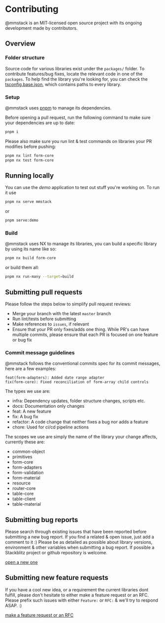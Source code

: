 # Contributing

@mmstack is an MIT-licensed open source project with its ongoing development made by contributors.

## Overview

### Folder structure

Source code for various libraries exist under the `packages/` folder. To contribute features/bug fixes, locate the relevant code in one of the `packages`. To help find the library you're looking for, you can check the [tsconfig.base.json](https://github.com/mihajm/mmstack/blob/master/tsconfig.base.json), which contains paths to every library.

### Setup

@mmstack uses [pnpm](https://pnpm.io/) to manage its dependencies.

Before opening a pull request, run the following command to make sure your dependencies are up to date:

```bash
pnpm i
```

Please also make sure you run lint & test commands on libraries your PR modifies before pushing:

```bash
pnpm nx lint form-core
pnpm nx test form-core
```

## Running locally

You can use the _demo_ application to test out stuff you're working on. To run it use

```bash
pnpm nx serve mmstack
```

or

```bash
pnpm serve:demo
```

### Build

@mmstack uses NX to manage its libraries, you can build a specific library by using its name like so:

```bash
pnpm nx build form-core
```

or build them all:

```bash
pnpm nx run-many --target=build
```

## Submitting pull requests

Please follow the steps below to simplify pull request reviews:

- Merge your branch with the latest `master` branch
- Run lint/tests before submitting
- Make references to `issues`, if relevant
- Ensure that your PR only fixes/adds one thing. While PR's can have multiple commits, please ensure that each PR is focused on one feature or bug fix

### Commit message guidelines

@mmstack follows the conventional commits spec for its commit messages, here are a few examples:

```
feat(form-adapters): Added date range adapter
fix(form-core): Fixed reconciliation of form-array child controls
```

The types we use are:

- infra: Dependency updates, folder structure changes, scripts etc.
- docs: Documentation only changes
- feat: A new feature
- fix: A bug fix
- refactor: A code change that neither fixes a bug nor adds a feature
- chore: Used for ci/cd pipeline actions

The scopes we use are simply the name of the library your change affects, currently these are:

- common-object
- primitives
- form-core
- form-adapters
- form-validation
- form-material
- resource
- router-core
- table-core
- table-client
- table-material

## Submitting bug reports

Please search through existing issues that have been reported before submitting a new bug report. If you find a related & open issue, just add a comment to it :) Please be as detailed as possible about library versions, environment & other variables when submitting a bug report. If possible a Stackblitz project or github repository is welcome.

[open a new one](https://github.com/mihajm/mmstack/issues/new?template=bug_report.yml)

## Submitting new feature requests

If you have a cool new idea, or a requirement the current libraries dont fulfill, please don't hesitate to either make a feature request or an RFC. Please prefix such issues with either `Feature:` or `RFC:` & we'll try to respond ASAP. :)

[make a feature request or an RFC](https://github.com/mihajm/mmstack/issues/new?template=feature_request.yml)
